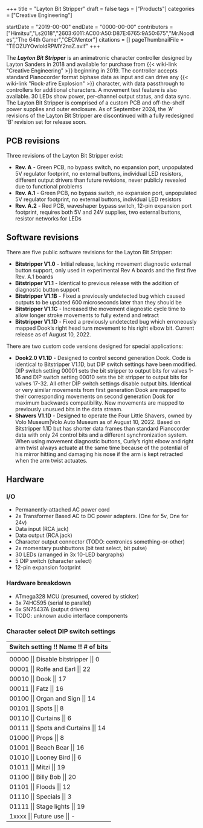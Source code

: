 +++
title = "Layton Bit Stripper"
draft = false
tags = ["Products"]
categories = ["Creative Engineering"]


startDate = "2019-00-00"
endDate = "0000-00-00"
contributors = ["Himitsu","Ls2018","2603:6011:AC00:A50:D87E:6765:9A50:675","Mr.Noodles","The 64th Gamer","CECMentor"]
citations = []
pageThumbnailFile = "TEOZUYOwloldRPMY2nsZ.avif"
+++

The ***Layton Bit Stripper*** is an animatronic character controller designed by Layton Sanders in 2018 and available for purchase from {{< wiki-link "Creative Engineering" >}} beginning in 2019. The controller accepts standard Pianocorder format biphase data as input and can drive any {{< wiki-link "Rock-afire Explosion" >}} character, with data passthrough to controllers for additional characters. A movement test feature is also available. 30 LEDs show power, per-channel output status, and data sync. The Layton Bit Stripper is comprised of a custom PCB and off-the-shelf power supplies and outer enclosure. As of September 2024, the 'A' revisions of the Layton Bit Stripper are discontinued with a fully redesigned 'B' revision set for release soon.

## PCB revisions

Three revisions of the Layton Bit Stripper exist:

- **Rev. A** - Green PCB, no bypass switch, no expansion port, unpopulated 5V regulator footprint, no external buttons, individual LED resistors, different output drivers than future revisions, never publicly revealed due to functional problems
- **Rev. A.1** - Green PCB, no bypass switch, no expansion port, unpopulated 5V regulator footprint, no external buttons, individual LED resistors
- **Rev. A.2** - Red PCB, waveshaper bypass switch, 12-pin expansion port footprint, requires both 5V and 24V supplies, two external buttons, resistor networks for LEDs

## Software revisions

There are five public software revisions for the Layton Bit Stripper:

- **Bitstripper V1.0** - Initial release, lacking movement diagnostic external button support, only used in experimental Rev A boards and the first five Rev. A.1 boards
- **Bitstripper V1.1** - Identical to previous release with the addition of diagnostic button support
- **Bitstripper V1.1B** - Fixed a previously undetected bug which caused outputs to be updated 600 microseconds later than they should be
- **Bitstripper V1.1C** - Increased the movement diagnostic cycle time to allow longer stroke movements to fully extend and retract
- **Bitstripper V1.1D** - Fixed a previously undetected bug which erroneously mapped Dook’s right head turn movement to his right elbow bit. Current release as of August 10, 2022.

There are two custom code versions designed for special applications:

- **Dook2.0 V1.1D** - Designed to control second generation Dook. Code is identical to Bitstripper V1.1D, but DIP switch settings have been modified. DIP switch setting 00001 sets the bit stripper to output bits for valves 1-16 and DIP switch setting 00010 sets the bit stripper to output bits for valves 17-32. All other DIP switch settings disable output bits. Identical or very similar movements from first generation Dook are mapped to their corresponding movements on second generation Dook for maximum backwards compatibility. New movements are mapped to previously unusued bits in the data stream.
- **Shavers V1.1D** - Designed to operate the Four Little Shavers, owned by Volo Museum|Volo Auto Museum as of August 10, 2022. Based on Bitstripper 1.1D but has shorter data frames than standard Pianocorder data with only 24 control bits and a different synchronization system. When using movement diagnostic buttons, Curly’s right elbow and right arm twist always actuate at the same time because of the potential of his mirror hitting and damaging his nose if the arm is kept retracted when the arm twist actuates.

## Hardware

### I/O

- Permanently-attached AC power cord
- 2x Transformer Based AC to DC power adapters. (One for 5v, One for 24v)
- Data input (RCA jack)
- Data output (RCA jack)
- Character output connector (TODO: centronics something-or-other)
- 2x momentary pushbuttons (bit test select, bit pulse)
- 30 LEDs (arranged in 3x 10-LED bargraphs)
- 5 DIP switch (character select)
- 12-pin expansion footprint

### Hardware breakdown

- ATmega328 MCU (presumed, covered by sticker)
- 3x 74HC595 (serial to parallel)
- 6x SN75437A (output drivers)
- TODO: unknown audio interface components

### Character select DIP switch settings

| Switch setting !! Name !! # of bits   |
|---------------------------------------|
|                                       |
| 00000 \|\| Disable bitstripper \|\| 0 |
| 00001 \|\| Rolfe and Earl \|\| 22     |
| 00010 \|\| Dook \|\| 17               |
| 00011 \|\| Fatz \|\| 16               |
| 00100 \|\| Organ and Sign \|\| 14     |
| 00101 \|\| Spots \|\| 8               |
| 00110 \|\| Curtains \|\| 6            |
| 00111 \|\| Spots and Curtains \|\| 14 |
| 01000 \|\| Props \|\| 8               |
| 01001 \|\| Beach Bear \|\| 16         |
| 01010 \|\| Looney Bird \|\| 6         |
| 01011 \|\| Mitzi \|\| 19              |
| 01100 \|\| Billy Bob \|\| 20          |
| 01101 \|\| Floods \|\| 12             |
| 01110 \|\| Specials \|\| 3            |
| 01111 \|\| Stage lights \|\| 19       |
| 1xxxx \|\| Future use \|\| -          |
